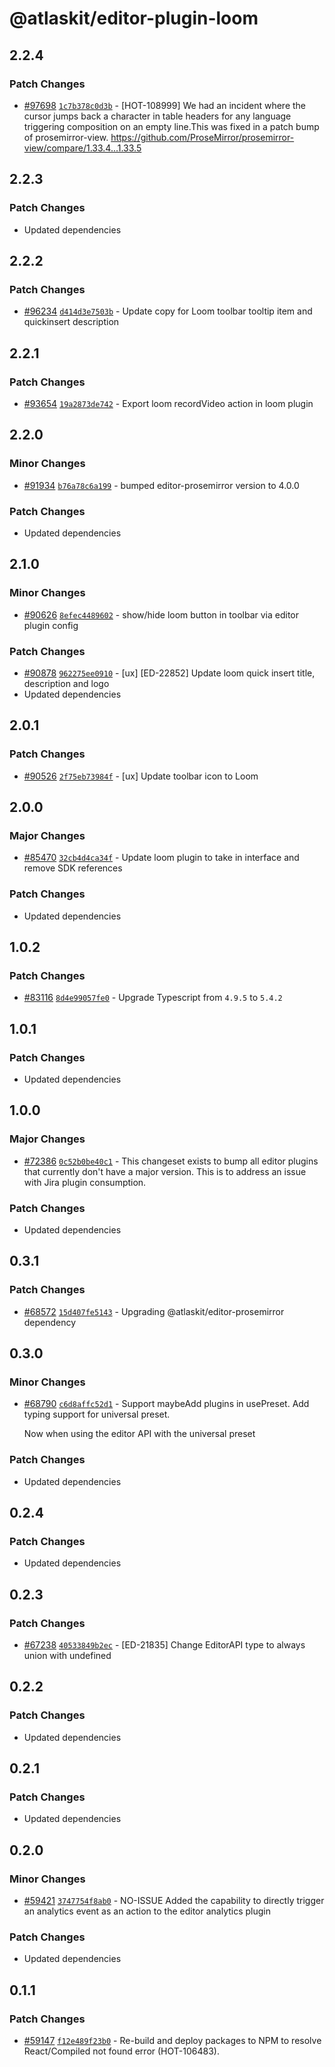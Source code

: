 # @atlaskit/editor-plugin-loom

## 2.2.4

### Patch Changes

-   [#97698](https://stash.atlassian.com/projects/CONFCLOUD/repos/confluence-frontend/pull-requests/97698)
    [`1c7b378c0d3b`](https://stash.atlassian.com/projects/CONFCLOUD/repos/confluence-frontend/commits/1c7b378c0d3b) -
    [HOT-108999] We had an incident where the cursor jumps back a character in table headers for any
    language triggering composition on an empty line.This was fixed in a patch bump of
    prosemirror-view. https://github.com/ProseMirror/prosemirror-view/compare/1.33.4...1.33.5

## 2.2.3

### Patch Changes

-   Updated dependencies

## 2.2.2

### Patch Changes

-   [#96234](https://stash.atlassian.com/projects/CONFCLOUD/repos/confluence-frontend/pull-requests/96234)
    [`d414d3e7503b`](https://stash.atlassian.com/projects/CONFCLOUD/repos/confluence-frontend/commits/d414d3e7503b) -
    Update copy for Loom toolbar tooltip item and quickinsert description

## 2.2.1

### Patch Changes

-   [#93654](https://stash.atlassian.com/projects/CONFCLOUD/repos/confluence-frontend/pull-requests/93654)
    [`19a2873de742`](https://stash.atlassian.com/projects/CONFCLOUD/repos/confluence-frontend/commits/19a2873de742) -
    Export loom recordVideo action in loom plugin

## 2.2.0

### Minor Changes

-   [#91934](https://stash.atlassian.com/projects/CONFCLOUD/repos/confluence-frontend/pull-requests/91934)
    [`b76a78c6a199`](https://stash.atlassian.com/projects/CONFCLOUD/repos/confluence-frontend/commits/b76a78c6a199) -
    bumped editor-prosemirror version to 4.0.0

### Patch Changes

-   Updated dependencies

## 2.1.0

### Minor Changes

-   [#90626](https://stash.atlassian.com/projects/CONFCLOUD/repos/confluence-frontend/pull-requests/90626)
    [`8efec4489602`](https://stash.atlassian.com/projects/CONFCLOUD/repos/confluence-frontend/commits/8efec4489602) -
    show/hide loom button in toolbar via editor plugin config

### Patch Changes

-   [#90878](https://stash.atlassian.com/projects/CONFCLOUD/repos/confluence-frontend/pull-requests/90878)
    [`962275ee0910`](https://stash.atlassian.com/projects/CONFCLOUD/repos/confluence-frontend/commits/962275ee0910) -
    [ux] [ED-22852] Update loom quick insert title, description and logo
-   Updated dependencies

## 2.0.1

### Patch Changes

-   [#90526](https://stash.atlassian.com/projects/CONFCLOUD/repos/confluence-frontend/pull-requests/90526)
    [`2f75eb73984f`](https://stash.atlassian.com/projects/CONFCLOUD/repos/confluence-frontend/commits/2f75eb73984f) -
    [ux] Update toolbar icon to Loom

## 2.0.0

### Major Changes

-   [#85470](https://stash.atlassian.com/projects/CONFCLOUD/repos/confluence-frontend/pull-requests/85470)
    [`32cb4d4ca34f`](https://stash.atlassian.com/projects/CONFCLOUD/repos/confluence-frontend/commits/32cb4d4ca34f) -
    Update loom plugin to take in interface and remove SDK references

### Patch Changes

-   Updated dependencies

## 1.0.2

### Patch Changes

-   [#83116](https://stash.atlassian.com/projects/CONFCLOUD/repos/confluence-frontend/pull-requests/83116)
    [`8d4e99057fe0`](https://stash.atlassian.com/projects/CONFCLOUD/repos/confluence-frontend/commits/8d4e99057fe0) -
    Upgrade Typescript from `4.9.5` to `5.4.2`

## 1.0.1

### Patch Changes

-   Updated dependencies

## 1.0.0

### Major Changes

-   [#72386](https://stash.atlassian.com/projects/CONFCLOUD/repos/confluence-frontend/pull-requests/72386)
    [`0c52b0be40c1`](https://stash.atlassian.com/projects/CONFCLOUD/repos/confluence-frontend/commits/0c52b0be40c1) -
    This changeset exists to bump all editor plugins that currently don't have a major version. This
    is to address an issue with Jira plugin consumption.

### Patch Changes

-   Updated dependencies

## 0.3.1

### Patch Changes

-   [#68572](https://stash.atlassian.com/projects/CONFCLOUD/repos/confluence-frontend/pull-requests/68572)
    [`15d407fe5143`](https://stash.atlassian.com/projects/CONFCLOUD/repos/confluence-frontend/commits/15d407fe5143) -
    Upgrading @atlaskit/editor-prosemirror dependency

## 0.3.0

### Minor Changes

-   [#68790](https://stash.atlassian.com/projects/CONFCLOUD/repos/confluence-frontend/pull-requests/68790)
    [`c6d8affc52d1`](https://stash.atlassian.com/projects/CONFCLOUD/repos/confluence-frontend/commits/c6d8affc52d1) -
    Support maybeAdd plugins in usePreset. Add typing support for universal preset.

    Now when using the editor API with the universal preset

### Patch Changes

-   Updated dependencies

## 0.2.4

### Patch Changes

-   Updated dependencies

## 0.2.3

### Patch Changes

-   [#67238](https://stash.atlassian.com/projects/CONFCLOUD/repos/confluence-frontend/pull-requests/67238)
    [`40533849b2ec`](https://stash.atlassian.com/projects/CONFCLOUD/repos/confluence-frontend/commits/40533849b2ec) -
    [ED-21835] Change EditorAPI type to always union with undefined

## 0.2.2

### Patch Changes

-   Updated dependencies

## 0.2.1

### Patch Changes

-   Updated dependencies

## 0.2.0

### Minor Changes

-   [#59421](https://stash.atlassian.com/projects/CONFCLOUD/repos/confluence-frontend/pull-requests/59421)
    [`3747754f8ab0`](https://stash.atlassian.com/projects/CONFCLOUD/repos/confluence-frontend/commits/3747754f8ab0) -
    NO-ISSUE Added the capability to directly trigger an analytics event as an action to the editor
    analytics plugin

### Patch Changes

-   Updated dependencies

## 0.1.1

### Patch Changes

-   [#59147](https://stash.atlassian.com/projects/CONFCLOUD/repos/confluence-frontend/pull-requests/59147)
    [`f12e489f23b0`](https://stash.atlassian.com/projects/CONFCLOUD/repos/confluence-frontend/commits/f12e489f23b0) -
    Re-build and deploy packages to NPM to resolve React/Compiled not found error (HOT-106483).
